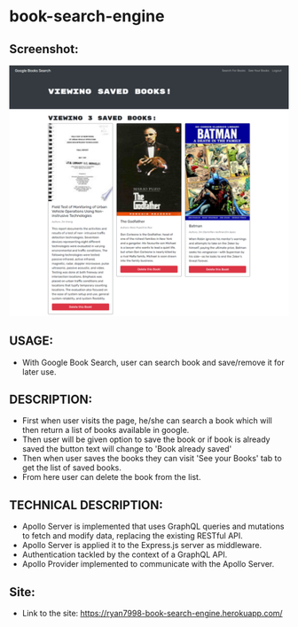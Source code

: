 # book-search-engine

## Screenshot:
![](src/screenshot.png)

## USAGE:
- With Google Book Search, user can search book and save/remove it for later use.

## DESCRIPTION:
- First when user visits the page, he/she can search a book which will then return a list of books available in google.
- Then user will be given option to save the book or if book is already saved the button text will change to 'Book already saved'
- Then when user saves the books they can visit 'See your Books' tab to get the list of saved books.
- From here user can delete the book from the list.

## TECHNICAL DESCRIPTION:
- Apollo Server is implemented that uses GraphQL queries and mutations to fetch and modify data, replacing the existing RESTful API.
- Apollo Server is applied it to the Express.js server as middleware.
- Authentication tackled by the context of a GraphQL API.
- Apollo Provider implemented to communicate with the Apollo Server.

## Site:
- Link to the site: https://ryan7998-book-search-engine.herokuapp.com/
